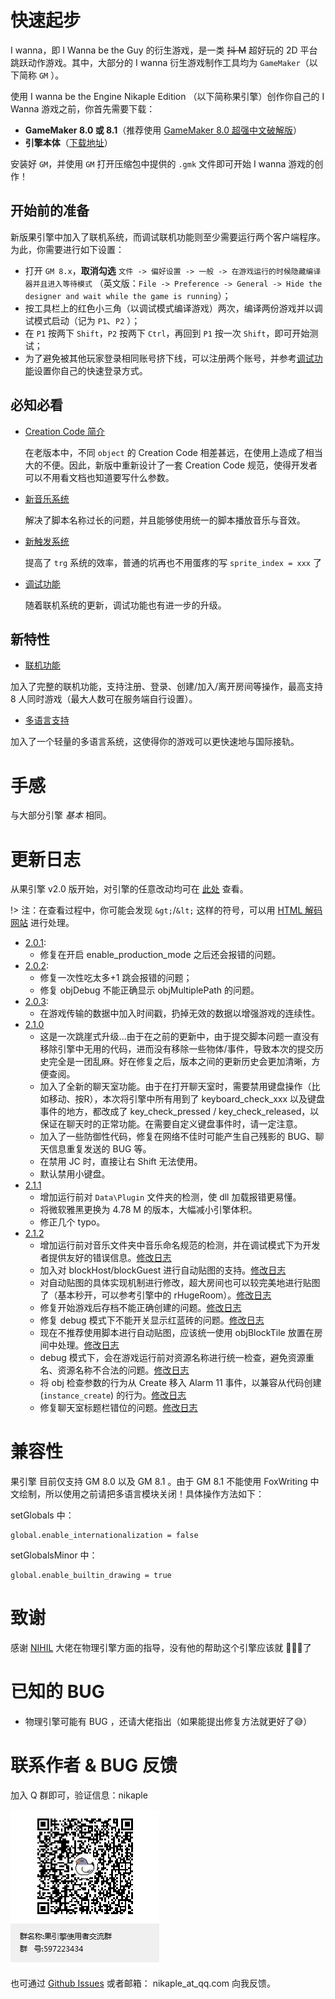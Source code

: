 # 快速起步

I wanna，即 I Wanna be the Guy 的衍生游戏，是一类 ~~抖 M~~ 超好玩的 2D 平台跳跃动作游戏。其中，大部分的 I wanna 衍生游戏制作工具均为 `GameMaker`（以下简称 `GM` ）。

使用 I wanna be the Engine Nikaple Edition （以下简称果引擎）创作你自己的 I Wanna 游戏之前，你首先需要下载：

- **GameMaker 8.0 或 8.1**（推荐使用 [GameMaker 8.0 超强中文破解版](http://p9wc9w6dq.bkt.clouddn.com/Super_Gamemaker8_1.4.2_Install.exe)）
- **引擎本体**（[下载地址](http://p9wc9w6dq.bkt.clouddn.com/iwbte-nikaple-edition-2.1.2.zip)）

安装好 `GM`，并使用 `GM` 打开压缩包中提供的 `.gmk` 文件即可开始 I wanna 游戏的创作！

## 开始前的准备

新版果引擎中加入了联机系统，而调试联机功能则至少需要运行两个客户端程序。为此，你需要进行如下设置：

- 打开 `GM 8.x`，**取消勾选** `文件 -> 偏好设置 -> 一般 -> 在游戏运行的时候隐藏编译器并且进入等待模式` （英文版：`File -> Preference -> General -> Hide the designer and wait while the game is running`）；
- 按工具栏上的红色小三角（以调试模式编译游戏）两次，编译两份游戏并以调试模式启动（记为 `P1`、`P2` ）；
- 在 `P1` 按两下 `Shift`，`P2` 按两下 `Ctrl`，再回到 `P1` 按一次 `Shift`，即可开始测试；
- 为了避免被其他玩家登录相同账号挤下线，可以注册两个账号，并参考[调试功能](/debug?id=快速登录)设置你自己的快速登录方式。

## 必知必看

- [Creation Code 简介](cc.md)

  在老版本中，不同 `object` 的 Creation Code 相差甚远，在使用上造成了相当大的不便。因此，新版中重新设计了一套 Creation Code 规范，使得开发者可以不用看文档也知道要写什么参数。

* [新音乐系统](music.md)

  解决了脚本名称过长的问题，并且能够使用统一的脚本播放音乐与音效。

* [新触发系统](trigger.md)

  提高了 `trg` 系统的效率，普通的坑再也不用蛋疼的写 `sprite_index = xxx` 了

* [调试功能](debug.md)

  随着联机系统的更新，调试功能也有进一步的升级。

## 新特性

- [联机功能](network.md)

加入了完整的联机功能，支持注册、登录、创建/加入/离开房间等操作，最高支持 8 人同时游戏（最大人数可在服务端自行设置）。

- [多语言支持](i18n.md)

加入了一个轻量的多语言系统，这使得你的游戏可以更快速地与国际接轨。

# 手感

与大部分引擎 _基本_ 相同。

# 更新日志

从果引擎 v2.0 版开始，对引擎的任意改动均可在 [此处](https://github.com/Nikaple/iwbt-nikaple-engine/commits/master) 查看。

!> 注：在查看过程中，你可能会发现 `&gt;`/`&lt;` 这样的符号，可以用 [HTML 解码网站](http://www.convertstring.com/EncodeDecode/HtmlDecode) 进行处理。

- [2.0.1](https://github.com/Nikaple/iwbt-nikaple-engine/commit/d3fd736a1222a4212bcf18bc456e8c8ce5cef777):
  - 修复在开启 enable_production_mode 之后还会报错的问题。
- [2.0.2](https://github.com/Nikaple/iwbt-nikaple-engine/commit/97d0e617771a5a1f5a9a80bb0100b61d33b7f43d):
  - 修复一次性吃太多+1 跳会报错的问题；
  - 修复 objDebug 不能正确显示 objMultiplePath 的问题。
- [2.0.3](https://github.com/Nikaple/iwbt-nikaple-engine/commit/113906151ea30a3af402aa4cd17a881a814d9d42):
  - 在游戏传输的数据中加入时间戳，扔掉无效的数据以增强游戏的连续性。
- [2.1.0](https://github.com/Nikaple/iwbt-nikaple-engine/commit/2cfd34e401fc1668f86aa316c47376c4eb429265)
  - 这是一次跳崖式升级...由于在之前的更新中，由于提交脚本问题一直没有移除引擎中无用的代码，进而没有移除一些物体/事件，导致本次的提交历史完全是一团乱麻。好在修复之后，版本之间的更新历史会更加清晰，方便查阅。
  - 加入了全新的聊天室功能。由于在打开聊天室时，需要禁用键盘操作（比如移动、按R），本次将引擎中所有用到了 keyboard_check_xxx 以及键盘事件的地方，都改成了 key_check_pressed / key_check_released，以保证在聊天时的正常功能。在需要自定义键盘事件时，请一定注意。
  - 加入了一些防御性代码，修复在网络不佳时可能产生自己残影的 BUG、聊天信息重复发送的 BUG 等。
  - 在禁用 JC 时，直接让右 Shift 无法使用。
  - 默认禁用小键盘。
- [2.1.1](https://github.com/Nikaple/iwbt-nikaple-engine/commit/ff9c28b73944a28ecfa58117de5fe6d276235557)
  - 增加运行前对 `Data\Plugin` 文件夹的检测，使 dll 加载报错更易懂。
  - 将微软雅黑更换为 4.78 M 的版本，大幅减小引擎体积。
  - 修正几个 typo。
- [2.1.2](https://github.com/Nikaple/iwbt-nikaple-engine/commit/33194c8548ed553c252729258ccb7ce513a097e5)
  - 增加运行前对音乐文件夹中音乐命名规范的检测，并在调试模式下为开发者提供友好的错误信息。[修改日志](https://github.com/Nikaple/iwbt-nikaple-engine/commit/9e9e47cc001cef4a3cbc666a416fe600df34d1d5)
  - 加入对 blockHost/blockGuest 进行自动贴图的支持。[修改日志](https://github.com/Nikaple/iwbt-nikaple-engine/commit/6764ee1ab37ec11bc23895bc912505ebe523a608)
  - 对自动贴图的具体实现机制进行修改，超大房间也可以较完美地进行贴图了（基本秒开，可以参考引擎中的 rHugeRoom）。[修改日志](https://github.com/Nikaple/iwbt-nikaple-engine/commit/6764ee1ab37ec11bc23895bc912505ebe523a608)
  - 修复开始游戏后存档不能正确创建的问题。[修改日志](https://github.com/Nikaple/iwbt-nikaple-engine/commit/249eebc63bbb5f5d60258059cd80415f951dee74)
  - 修复 debug 模式下不能开关显示红蓝砖的问题。[修改日志](https://github.com/Nikaple/iwbt-nikaple-engine/commit/24ed370bceac18f800016595c4a6a8ddd29da3b7)
  - 现在不推荐使用脚本进行自动贴图，应该统一使用 objBlockTile 放置在房间中处理。[修改日志](https://github.com/Nikaple/iwbt-nikaple-engine/commit/0e51a5a9bae179c56691f8d25021e9296329dfd4)
  - debug 模式下，会在游戏运行前对资源名称进行统一检查，避免资源重名、资源名称不合法的问题。[修改日志](https://github.com/Nikaple/iwbt-nikaple-engine/commit/97c0944b7fe6f86023feece17dad225667f61ce1)
  - 将 obj 检查参数的行为从 Create 移入 Alarm 11 事件，以兼容从代码创建 (`instance_create`) 的行为。[修改日志](https://github.com/Nikaple/iwbt-nikaple-engine/commit/9d8387b8469c101a1c368a5493e5ae9008cbd03a)
  - 修复聊天室标题栏错位的问题。[修改日志](https://github.com/Nikaple/iwbt-nikaple-engine/commit/9e0b4d422ae3be03fd09f72ea7b1dc3776d6e1b9)

# 兼容性

果引擎 目前仅支持 GM 8.0 以及 GM 8.1 。由于 GM 8.1 不能使用 FoxWriting 中文绘制，所以使用之前请把多语言模块关闭！具体操作方法如下：

setGlobals 中：

```gml
global.enable_internationalization = false
```

setGlobalsMinor 中：

```gml
global.enable_builtin_drawing = true
```

# 致谢

感谢 [NIHIL](http://tieba.baidu.com/home/main?un=towanoICIT) 大佬在物理引擎方面的指导，没有他的帮助这个引擎应该就 :chicken::chicken::chicken:了

# 已知的 BUG

- 物理引擎可能有 BUG ，还请大佬指出（如果能提出修复方法就更好了:sweat_smile:）

# 联系作者 & BUG 反馈

加入 Q 群即可，验证信息：nikaple

![QR Code](_images/group.png)

也可通过 [Github Issues](https://github.com/nikaple/iwbt-nikaple-engine-doc/issues) 或者邮箱： nikaple_at_qq.com 向我反馈。
